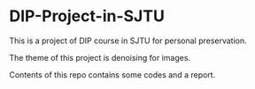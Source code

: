 # DIP-Project-in-SJTU

This is a project of DIP course in SJTU for personal preservation.

The theme of this project is denoising for images.

Contents of this repo contains some codes and a report.
